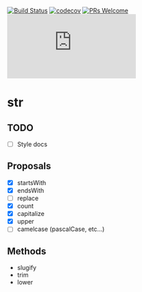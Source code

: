 [![Build Status](https://travis-ci.com/manelgarcia/str.svg?branch=master)](https://travis-ci.com/manelgarcia/str) [![codecov](https://codecov.io/gh/manelgarcia/str/branch/master/graph/badge.svg)](https://codecov.io/gh/manelgarcia/str) [![PRs Welcome](https://img.shields.io/badge/PRs-welcome-brightgreen.svg?style=flat-square)](https://github.com/manelgarcia/str/compare) [![Size](https://img.badgesize.io/manelgarcia/str/master/dist/str.min.js)](https://npmjs.com/package/str)

# str

## TODO
- [ ] Style docs

## Proposals
- [x] startsWith
- [x] endsWith
- [ ] replace
- [x] count
- [x] capitalize
- [x] upper
- [ ] camelcase (pascalCase, etc...)

## Methods
- slugify
- trim
- lower